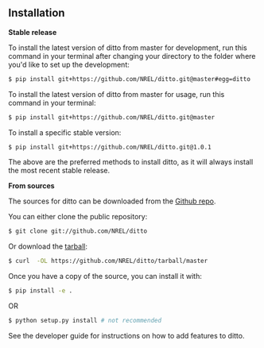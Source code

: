 ## Installation

**Stable release**

To install the latest version of ditto from master for development, run this command in your terminal
after changing your directory to the folder where you'd like to set up the development:

```bash
$ pip install git+https://github.com/NREL/ditto.git@master#egg=ditto
```

To install the latest version of ditto from master for usage, run this command in your terminal:

```bash
$ pip install git+https://github.com/NREL/ditto.git@master
```

To install a specific stable version:

```bash
$ pip install git+https://github.com/NREL/ditto.git@1.0.1
```

The above are the preferred methods to install ditto, as it will always install the most recent stable release.

**From sources**

The sources for ditto can be downloaded from the [Github repo](https://github.com/NREL/ditto).

You can either clone the public repository:

```bash
$ git clone git://github.com/NREL/ditto
```

Or download the [tarball](https://github.com/NREL/ditto/tarball/master):

```bash
$ curl  -OL https://github.com/NREL/ditto/tarball/master
```

Once you have a copy of the source, you can install it with:

```bash
$ pip install -e .
```

OR

```bash
$ python setup.py install # not recommended
```

See the developer guide for instructions on how to add features to ditto.


